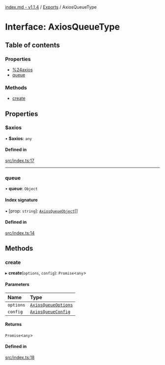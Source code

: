 [index.md - v1.1.4](../README.md) / [Exports](../modules.md) / AxiosQueueType

# Interface: AxiosQueueType

## Table of contents

### Properties

-   [%24axios](AxiosQueueType.md#$axios)
-   [queue](AxiosQueueType.md#queue)

### Methods

-   [create](AxiosQueueType.md#create)

## Properties

### $axios

• **$axios**: `any`

#### Defined in

[src/index.ts:17](https://github.com/saqqdy/axios-q/blob/f883c9e/src/index.ts#L17)

---

### queue

• **queue**: `Object`

#### Index signature

▪ [prop: `string`]: [`AxiosQueueObject`](AxiosQueueObject.md)[]

#### Defined in

[src/index.ts:14](https://github.com/saqqdy/axios-q/blob/f883c9e/src/index.ts#L14)

## Methods

### create

▸ **create**(`options`, `config`): `Promise`<`any`\>

#### Parameters

| Name      | Type                                        |
| :-------- | :------------------------------------------ |
| `options` | [`AxiosQueueOptions`](AxiosQueueOptions.md) |
| `config`  | [`AxiosQueueConfig`](AxiosQueueConfig.md)   |

#### Returns

`Promise`<`any`\>

#### Defined in

[src/index.ts:18](https://github.com/saqqdy/axios-q/blob/f883c9e/src/index.ts#L18)
